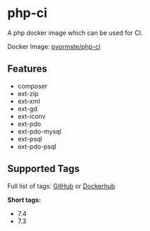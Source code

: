 # php-ci

A php docker image which can be used for CI.

Docker Image: [pvormste/php-ci](https://hub.docker.com/repository/docker/pvormste/php-ci)

## Features

 - composer
 - ext-zip
 - ext-xml
 - ext-gd
 - ext-iconv
 - ext-pdo
 - ext-pdo-mysql
 - ext-psql
 - ext-pdo-psql

## Supported Tags

Full list of tags: [GitHub](https://github.com/pvormste/docker/releases) or [Dockerhub](https://hub.docker.com/repository/docker/pvormste/php-ci/tags?page=1)

**Short tags:**
 - 7.4
 - 7.3